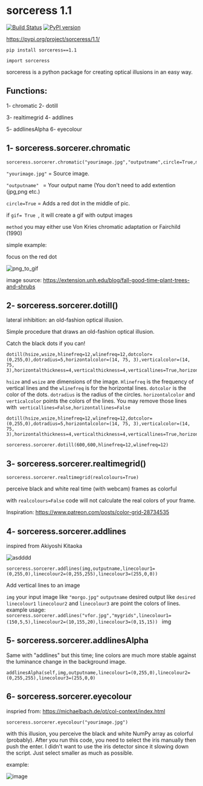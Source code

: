 # sorceress 1.1
[![Build Status](https://app.travis-ci.com/emportent/sorceress.svg?branch=main)](https://app.travis-ci.com/emportent/sorceress) [![PyPI version](https://badge.fury.io/py/sorceress.svg)](https://badge.fury.io/py/sorceress)

https://pypi.org/project/sorceress/1.1/

```
pip install sorceress==1.1

```


```
import sorceress
```

sorceress is a python package for creating optical illusions in an easy way.

## Functions:

1- chromatic 
2- dotill    

3- realtimegrid 
4- addlines    

5- addlinesAlpha
6- eyecolour


## 1- sorceress.sorcerer.chromatic

```
sorceress.sorcerer.chromatic("yourimage.jpg","outputname",circle=True,method="CMCCAT2000",gif=False,duration=10000)

```

``` "yourimage.jpg" ``` = Source image. 

```"outputname" ```  = Your output name (You don't need to add extention (jpg,png etc.)

``` circle=True ``` = Adds a red dot in the middle of pic. 

if ```gif= True ```, it will create a gif with output images

```method``` you may either use Von Kries chromatic adaptation or Fairchild (1990) 

simple example:

focus on the red dot

![png_to_gif](https://user-images.githubusercontent.com/54986652/114435413-ca06a980-9bcc-11eb-831f-37730c77f4a9.gif)


image source: 
https://extension.unh.edu/blog/fall-good-time-plant-trees-and-shrubs


## 2- sorceress.sorcerer.dotill()

lateral inhibition: an old-fashion optical illusion.

Simple procedure that draws an old-fashion optical illusion.

Catch the black dots if you can!

```
dotill(hsize,wsize,hlinefreq=12,wlinefreq=12,dotcolor=(0,255,0),dotradius=5,horizontalcolor=(14, 75, 3),verticalcolor=(14, 75, 3),horizontalthickness=4,verticalthickness=4,verticallines=True,horizontallines=True):
```

`hsize` and `wsize` are dimensions of the image. `Hlinefreq` is the frequency of vertical lines and the `wlinefreq` is for the horizontal lines. `dotcolor` is the color of the dots. `dotradius` is the radius of the circles. `horizontalcolor` and `verticalcolor` points the colors of the lines. You may remove those lines with` verticallines=False,horizontallines=False` 

```
dotill(hsize,wsize,hlinefreq=12,wlinefreq=12,dotcolor=(0,255,0),dotradius=5,horizontalcolor=(14, 75, 3),verticalcolor=(14, 75, 3),horizontalthickness=4,verticalthickness=4,verticallines=True,horizontallines=True):
```

```
sorceress.sorcerer.dotill(600,600,hlinefreq=12,wlinefreq=12)
```

## 3- sorceress.sorcerer.realtimegrid()

```
sorceress.sorcerer.realtimegrid(realcolours=True)
```

perceive black and white real time (with webcam) frames as colorful

with `realcolours=False` code will not calculate the real colors of your frame.


Inspiration: https://www.patreon.com/posts/color-grid-28734535


## 4- sorceress.sorcerer.addlines
inspired from Akiyoshi Kitaoka

![asdddd](https://user-images.githubusercontent.com/54986652/130432273-c3b11961-484d-44a1-99a9-6821e46f9c10.png)

```
sorceress.sorcerer.addlines(img,outputname,linecolour1=(0,255,0),linecolour2=(0,255,255),linecolour3=(255,0,0))

```
Add vertical lines to an image 

`img` your input image like `"morgo.jpg"`
`outputname` desired output like `desired`
`linecolour1` `linecolour2` and `linecolour3` are point the colors of lines.
example usage:
`sorceress.sorcerer.addlines("vfor.jpg","mygrids",linecolour1=(150,5,5),linecolour2=(10,155,20),linecolour3=(0,15,15))
`
img

## 5- sorceress.sorcerer.addlinesAlpha

Same with "addlines" but this time; line colors are much more stable against the luminance change in the background image. 

```
addlinesAlpha(self,img,outputname,linecolour1=(0,255,0),linecolour2=(0,255,255),linecolour3=(255,0,0)
```


## 6- sorceress.sorcerer.eyecolour

inspried from: https://michaelbach.de/ot/col-context/index.html

```
sorceress.sorcerer.eyecolour("yourimage.jpg")

```

with this illusion, you perceive the black and white NumPy array as colorful (probably).  After you run this code, you need to select the iris manually then push the enter. I didn't want to use the iris detector since it slowing down the script. Just select smaller as much as possible.

example:

![image](https://user-images.githubusercontent.com/54986652/122818547-0566d800-d2e2-11eb-9d67-94b35626b39f.png)

